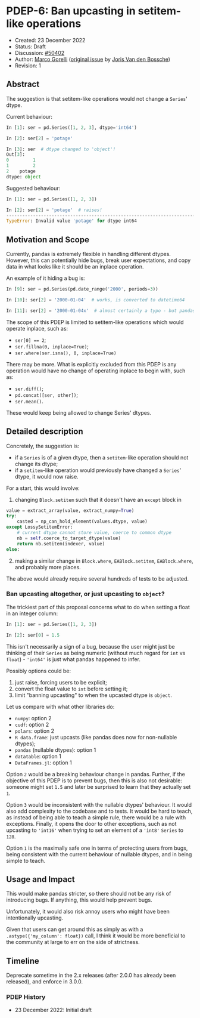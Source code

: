 # PDEP-6: Ban upcasting in setitem-like operations

- Created: 23 December 2022
- Status: Draft
- Discussion: [#50402](https://github.com/pandas-dev/pandas/pull/50402)
- Author: [Marco Gorelli](https://github.com/MarcoGorelli) ([original issue](https://github.com/pandas-dev/pandas/issues/39584) by [Joris Van den Bossche](https://github.com/jorisvandenbossche))
- Revision: 1

## Abstract

The suggestion is that setitem-like operations would
not change a ``Series``' dtype.

Current behaviour:
```python
In [1]: ser = pd.Series([1, 2, 3], dtype='int64')

In [2]: ser[2] = 'potage'

In [3]: ser  # dtype changed to 'object'!
Out[3]:
0         1
1         2
2    potage
dtype: object
```

Suggested behaviour:

```python
In [1]: ser = pd.Series([1, 2, 3])

In [2]: ser[2] = 'potage'  # raises!
---------------------------------------------------------------------------
TypeError: Invalid value 'potage' for dtype int64
```

## Motivation and Scope

Currently, pandas is extremely flexible in handling different dtypes.
However, this can potentially hide bugs, break user expectations, and copy data
in what looks like it should be an inplace operation.

An example of it hiding a bug is:
```python
In [9]: ser = pd.Series(pd.date_range('2000', periods=3))

In [10]: ser[2] = '2000-01-04'  # works, is converted to datetime64

In [11]: ser[2] = '2000-01-04x'  # almost certainly a typo - but pandas doesn't error, it upcasts to object
```

The scope of this PDEP is limited to setitem-like operations which would operate inplace, such as:
- ``ser[0] == 2``;
- ``ser.fillna(0, inplace=True)``;
- ``ser.where(ser.isna(), 0, inplace=True)``

There may be more. What is explicitly excluded from this PDEP is any operation would have no change
of operating inplace to begin with, such as:
- ``ser.diff()``;
- ``pd.concat([ser, other])``;
- ``ser.mean()``.

These would keep being allowed to change Series' dtypes.

## Detailed description

Concretely, the suggestion is:
- if a ``Series`` is of a given dtype, then a ``setitem``-like operation should not change its dtype;
- if a ``setitem``-like operation would previously have changed a ``Series``' dtype, it would now raise.

For a start, this would involve:

1. changing ``Block.setitem`` such that it doesn't have an ``except`` block in

  ```python
  value = extract_array(value, extract_numpy=True)
  try:
      casted = np_can_hold_element(values.dtype, value)
  except LossySetitemError:
      # current dtype cannot store value, coerce to common dtype
      nb = self.coerce_to_target_dtype(value)
      return nb.setitem(indexer, value)
  else:
  ```

2. making a similar change in ``Block.where``, ``EABlock.setitem``, ``EABlock.where``, and probably more places.

The above would already require several hundreds of tests to be adjusted.

### Ban upcasting altogether, or just upcasting to ``object``?

The trickiest part of this proposal concerns what to do when setting a float in an integer column:

```python
In [1]: ser = pd.Series([1, 2, 3])

In [2]: ser[0] = 1.5
```

This isn't necessarily a sign of a bug, because the user might just be thinking of their ``Series`` as being
numeric (without much regard for ``int`` vs ``float``) - ``'int64'`` is just what pandas happened to infer.

Possibly options could be:
1. just raise, forcing users to be explicit;
2. convert the float value to ``int`` before setting it;
3. limit "banning upcasting" to when the upcasted dtype is ``object``.

Let us compare with what other libraries do:
- ``numpy``: option 2
- ``cudf``: option 2
- ``polars``: option 2
- ``R data.frame``: just upcasts (like pandas does now for non-nullable dtypes);
- ``pandas`` (nullable dtypes): option 1
- ``datatable``: option 1
- ``DataFrames.jl``: option 1

Option ``2`` would be a breaking behaviour change in pandas. Further,
if the objective of this PDEP is to prevent bugs, then this is also not desirable:
someone might set ``1.5`` and later be surprised to learn that they actually set ``1``.

Option ``3`` would be inconsistent with the nullable dtypes' behaviour. It would also add
complexity to the codebase and to tests. It would be hard to teach, as instead of
being able to teach a simple rule, there would be a rule with exceptions. Finally, it opens
the door to other exceptions, such as not upcasting to ``'int16'`` when trying to set an
element of a ``'int8'`` ``Series`` to ``128``.

Option ``1`` is the maximally safe one in terms of protecting users from bugs, being
consistent with the current behaviour of nullable dtypes, and in being simple to teach.

## Usage and Impact

This would make pandas stricter, so there should not be any risk of introducing bugs. If anything, this would help prevent bugs.

Unfortunately, it would also risk annoy users who might have been intentionally upcasting.

Given that users can get around this as simply as with a ``.astype({'my_column': float})`` call,
I think it would be more beneficial to the community at large to err on the side of strictness.

## Timeline

Deprecate sometime in the 2.x releases (after 2.0.0 has already been released), and enforce in 3.0.0.

### PDEP History

- 23 December 2022: Initial draft
